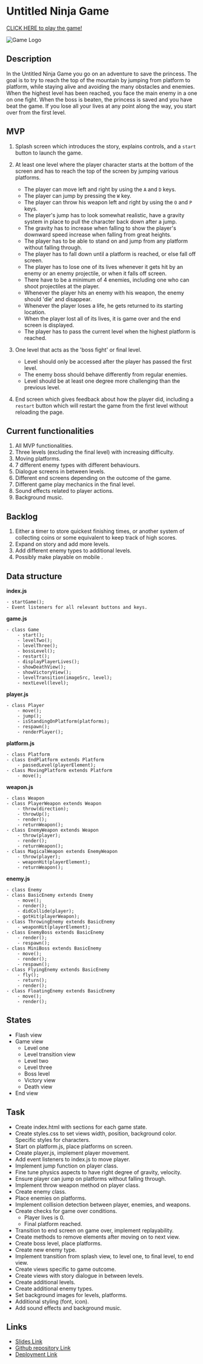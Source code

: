 # Untitled Ninja Game

[CLICK HERE to play the game!](https://tdot123-1.github.io/untitled-ninja-game/)

![Game Logo](images/ninja-cover.jpg)

## Description
In the Untitled Ninja Game you go on an adventure to save the princess. The goal is to try to reach the top of the mountain by jumping from platform to platform, while staying alive and avoiding the many obstacles and enemies. When the highest level has been reached, you face the main enemy in a one on one fight. When the boss is beaten, the princess is saved and you have beat the game. If you lose all your lives at any point along the way, you start over from the first level.


## MVP
1. Splash screen which introduces the story, explains controls, and a `start` button to launch the game.

2. At least one level where the player character starts at the bottom of the screen and has to reach the top of the screen by jumping various platforms.

    - The player can move left and right by using the `A` and `D` keys.
    - The player can jump by pressing the `W` key.
    - The player can throw his weapon left and right by using the `O` and `P` keys.
    - The player's jump has to look somewhat realistic, have a gravity system in place to pull the character back down after a jump.
    - The gravity has to increase when falling to show the player's downward speed increase when falling from great heights.
    - The player has to be able to stand on and jump from any platform without falling through.
    - The player has to fall down until a platform is reached, or else fall off screen.
    - The player has to lose one of its lives whenever it gets hit by an enemy or an enemy projectile, or when it falls off screen.
    - There have to be a minimum of 4 enemies, including one who can shoot projectiles at the player.
    - Whenever the player hits an enemy with his weapon, the enemy should 'die' and disappear.
    - Whenever the player loses a life, he gets returned to its starting location.
    - When the player lost all of its lives, it is game over and the end screen is displayed.
    - The player has to pass the current level when the highest platform is reached.

3. One level that acts as the 'boss fight' or final level. 
    - Level should only be accessed after the player has passed the first level.
    - The enemy boss should behave differently from regular enemies.
    - Level should be at least one degree more challenging than the previous level. 

4. End screen which gives feedback about how the player did, including a `restart` button which will restart the game from the first level without reloading the page.

## Current functionalities
1. All MVP functionalities.
2. Three levels (excluding the final level) with increasing difficulty.
3. Moving platforms.
4. 7 different enemy types with different behaviours.
5. Dialogue screens in between levels.
6. Different end screens depending on the outcome of the game.
7. Different game play mechanics in the final level.
8. Sound effects related to player actions.
9. Background music.


## Backlog
1. Either a timer to store quickest finishing times, or another system of collecting coins or some equivalent to keep track of high scores.
2. Expand on story and add more levels.
3. Add different enemy types to additional levels.
4. Possibly make playable on mobile .


## Data structure

**index.js**

    - startGame();
    - Event listeners for all relevant buttons and keys.



**game.js**
    

    - class Game
        - start();
        - levelTwo();
        - levelThree();
        - bossLevel();
        - restart();
        - displayPlayerLives();
        - showDeathView();
        - showVictoryView();
        - levelTransition(imageSrc, level);
        - nextLevel(level);

**player.js**


    - class Player 
        - move();
        - jump();
        - isStandingOnPlatform(platforms);
        - respawn();
        - renderPlayer();

**platform.js**


    - class Platform
    - class EndPlatform extends Platform
        - passedLevel(playerElement);
    - class MovingPlatform extends Platform
        - move();

**weapon.js**


    - class Weapon
    - class PlayerWeapon extends Weapon
        - throw(direction);
        - throwUp();
        - render();
        - returnWeapon();
    - class EnemyWeapon extends Weapon
        - throw(player);
        - render();
        - returnWeapon();
    - class MagicalWeapon extends EnemyWeapon
        - throw(player);
        - weaponHit(playerElement);
        - returnWeapon();

**enemy.js**


    - class Enemy
    - class BasicEnemy extends Enemy
        - move();
        - render();
        - didCollide(player);
        - gotHit(playerWeapon);
    - class ThrowingEnemy extends BasicEnemy
        - weaponHit(playerElement);
    - class EnemyBoss extends BasicEnemy
        - render();
        - respawn();
    - class MiniBoss extends BasicEnemy
        - move();
        - render();
        - respawn();
    - class FlyingEnemy extends BasicEnemy
        - fly();
        - return();
        - render();
    - class FloatingEnemy extends BasicEnemy
        - move();
        - render();


## States 

 - Flash view
 - Game view
    - Level one
    - Level transition view
    - Level two
    - Level three
    - Boss level
    - Victory view
    - Death view
 - End view


## Task
- Create index.html with sections for each game state.
- Create styles.css to set views width, position, background color. Specific styles for characters.
- Start on platform.js, place platforms on screen.
- Create player.js, implement player movement.
- Add event listeners to index.js to move player.
- Implement jump function on player class.
- Fine tune physics aspects to have right degree of gravity, velocity.
- Ensure player can jump on platforms without falling through.
- Implement throw weapon method on player class.
- Create enemy class.
- Place enemies on platforms.
- Implement collision detection between player, enemies, and weapons.
- Create checks for game over conditions.
    - Player lives is 0.
    - Final platform reached.
- Transition to end screen on game over, implement replayability.
- Create methods to remove elements after moving on to next view.
- Create boss level, place platforms.
- Create new enemy type.
- Implement transition from splash view, to level one, to final level, to end view.
- Create views specific to game outcome.
- Create views with story dialogue in between levels.
- Create additional levels.
- Create additional enemy types.
- Set background images for levels, platforms.
- Additional styling (font, icon).
- Add sound effects and background music.


## Links

- [Slides Link](https://docs.google.com/presentation/d/1D9Gh3WReM3sspOIqMQqw5s-8Ru9C6INQ2KDUqmRl7QI/edit?usp=sharing)
- [Github repository Link](https://github.com/tdot123-1/untitled-ninja-game)
- [Deployment Link](https://github.com/tdot123-1/untitled-ninja-game/deployments)